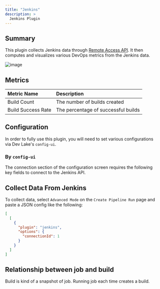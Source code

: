 ```yaml
---
title: "Jenkins"
description: >
  Jenkins Plugin
---
```


## Summary

This plugin collects Jenkins data through [Remote Access API](https://www.jenkins.io/doc/book/using/remote-access-api/). It then computes and visualizes various DevOps metrics from the Jenkins data.

![image](https://user-images.githubusercontent.com/61080/141943122-dcb08c35-cb68-4967-9a7c-87b63c2d6988.png)

## Metrics

| Metric Name        | Description                         |
|:-------------------|:------------------------------------|
| Build Count        | The number of builds created        |
| Build Success Rate | The percentage of successful builds |

## Configuration

In order to fully use this plugin, you will need to set various configurations via Dev Lake's `config-ui`.

### By `config-ui`

The connection section of the configuration screen requires the following key fields to connect to the Jenkins API.

## Collect Data From Jenkins

To collect data, select `Advanced Mode` on the `Create Pipeline Run` page and paste a JSON config like the following:

```json
[
  [
    {
      "plugin": "jenkins",
      "options": {
        "connectionId": 1
      }
    }
  ]
]
```

## Relationship between job and build

Build is kind of a snapshot of job. Running job each time creates a build.
